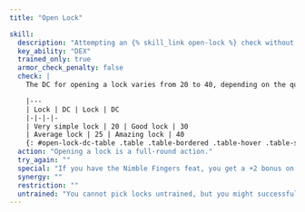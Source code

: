 ```yaml
---
title: "Open Lock"

skill:
  description: "Attempting an {% skill_link open-lock %} check without a set of thieves' tools imposes a -2 circumstance penalty on the check, even if a simple tool is employed. If you use masterwork thieves' tools, you gain a +2 circumstance bonus on the check."
  key_ability: "DEX"
  trained_only: true
  armor_check_penalty: false
  check: |
    The DC for opening a lock varies from 20 to 40, depending on the quality of the lock, as given on the table below.

    |---
    | Lock | DC | Lock | DC
    |-|-|-|-
    | Very simple lock | 20 | Good lock | 30
    | Average lock | 25 | Amazing lock | 40
    {: #open-lock-dc-table .table .table-bordered .table-hover .table-striped data-caption="Table: Open Lock DCs" }
  action: "Opening a lock is a full-round action."
  try_again: ""
  special: "If you have the Nimble Fingers feat, you get a +2 bonus on {% skill_link open-lock %} checks."
  synergy: ""
  restriction: ""
  untrained: "You cannot pick locks untrained, but you might successfully force them open."
---
```

